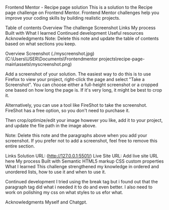 Frontend Mentor - Recipe page solution
This is a solution to the Recipe page challenge on Frontend Mentor. Frontend Mentor challenges help you improve your coding skills by building realistic projects.

Table of contents
Overview
The challenge
Screenshot
Links
My process
Built with
What I learned
Continued development
Useful resources
Acknowledgments
Note: Delete this note and update the table of contents based on what sections you keep.

Overview
Screenshot
 (./myscreenshot.jpg) (C:\Users\USER\Documents\Frontendmentor projects\recipe-page-main\assets\myscreenshot.png)

Add a screenshot of your solution. The easiest way to do this is to use Firefox to view your project, right-click the page and select "Take a Screenshot". You can choose either a full-height screenshot or a cropped one based on how long the page is. If it's very long, it might be best to crop it.

Alternatively, you can use a tool like FireShot to take the screenshot. FireShot has a free option, so you don't need to purchase it.

Then crop/optimize/edit your image however you like, add it to your project, and update the file path in the image above.

Note: Delete this note and the paragraphs above when you add your screenshot. If you prefer not to add a screenshot, feel free to remove this entire section.

Links
Solution URL: (http://127.0.0.1:5501/)
Live Site URL: Add live site URL here
My process
Built with
Semantic HTML5 markup
CSS custom properties
What I learned
This challenge strengthened my knowledge in ordered and unordered lists, how to use it and when to use it.

Continued development
I tried using the break tag but i found out that the paragraph tag did what i needed it to do and even better. I also need to work on polishing my css on what styles to us efor what.

Acknowledgments
Myself and Chatgpt.
